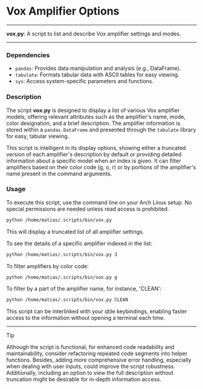 # Vox Amplifier Options

---

**vox.py**: A script to list and describe Vox amplifier settings and modes.

---

### Dependencies

- `pandas`: Provides data manipulation and analysis (e.g., DataFrame).
- `tabulate`: Formats tabular data with ASCII tables for easy viewing.
- `sys`: Access system-specific parameters and functions.

### Description

The script **vox.py** is designed to display a list of various Vox amplifier models, offering relevant attributes such as the amplifier's name, mode, color designation, and a brief description. The amplifier information is stored within a `pandas.DataFrame` and presented through the `tabulate` library for easy, tabular viewing. 

This script is intelligent in its display options, showing either a truncated version of each amplifier's description by default or providing detailed information about a specific model when an index is given. It can filter amplifiers based on their color code (g, o, r) or by portions of the amplifier's name present in the command arguments.

### Usage

To execute this script, use the command line on your Arch Linux setup. No special permissions are needed unless read access is prohibited.

```bash
python /home/matias/.scripts/bin/vox.py
```
This will display a truncated list of all amplifier settings.

To see the details of a specific amplifier indexed in the list:
```bash
python /home/matias/.scripts/bin/vox.py 3
```

To filter amplifiers by color code:
```bash
python /home/matias/.scripts/bin/vox.py g
```

To filter by a part of the amplifier name, for instance, 'CLEAN':
```bash
python /home/matias/.scripts/bin/vox.py CLEAN
```

This script can be interlinked with your qtile keybindings, enabling faster access to the information without opening a terminal each time.

---

> [!TIP]
> Although the script is functional, for enhanced code readability and maintainability, consider refactoring repeated code segments into helper functions. Besides, adding more comprehensive error handling, especially when dealing with user inputs, could improve the script robustness. Additionally, including an option to view the full description without truncation might be desirable for in-depth information access.